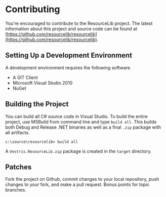 Contributing
============

You're encouraged to contribute to the ResourceLib project. The latest information about this project and source code can be found at [https://github.com/resourcelib/resourcelib](https://github.com/resourcelib/resourcelib). 

Setting Up a Development Environment
------------------------------------

A development environment requires the following software. 

* A GIT Client
* Microsoft Visual Studio 2010
* NuGet

Building the Project
--------------------

You can build all C# source code in Visual Studio. To build the entire project, use MSBuild from command line and type `build all`. This builds both Debug and Release .NET binaries as well as a final `.zip` package with all artifacts. 

``` dos
c:\source\resourcelib> build all
```

A `Vestris.ResourceLib.zip` package is created in the `target` directory. 

Patches
-------

Fork the project on Github, commit changes to your local repository, push changes to your fork, and make a pull request. Bonus points for topic branches. 


